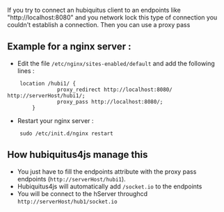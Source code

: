If you try to connect an hubiquitus client to an endpoints like "http://localhost:8080" and you network lock this type of connection you couldn't establish a connection. Then you can use a proxy pass

## Example for a nginx server :

* Edit the file `/etc/nginx/sites-enabled/default` and add the following lines :
```
    location /hubi1/ {
                proxy_redirect http://localhost:8080/ http://serverHost/hubi1/;
                proxy_pass http://localhost:8080/;
        }
```

* Restart your nginx server :
```
    sudo /etc/init.d/nginx restart
```

## How hubiquitus4js manage this

* You just have to fill the endpoints attribute with the proxy pass endpoints (`http://serverHost/hubi1`).
* Hubiquitus4js will automatically add `/socket.io` to the endpoints
* You will be connect to the hServer throughcd `http://serverHost/hub1/socket.io`